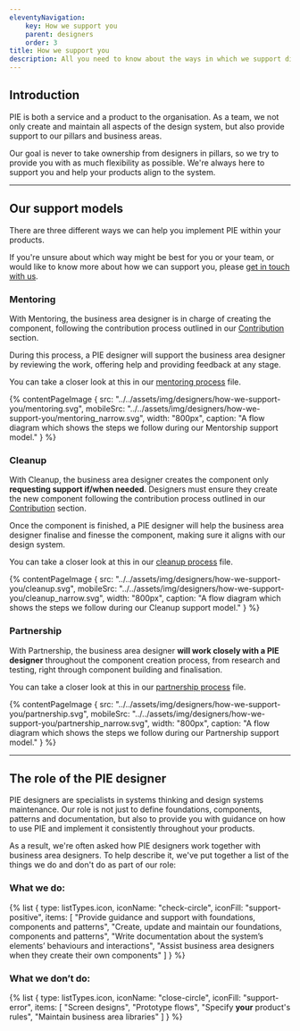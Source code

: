 ```yaml
---
eleventyNavigation:
    key: How we support you
    parent: designers
    order: 3
title: How we support you
description: All you need to know about the ways in which we support different teams across JET.
---
```


## Introduction

PIE is both a service and a product to the organisation. As a team, we not only create and maintain all aspects of the design system, but also provide support to our pillars and business areas.

Our goal is never to take ownership from designers in pillars, so we try to provide you with as much flexibility as possible. We're always here to support you and help your products align to the system.

---

## Our support models

There are three different ways we can help you implement PIE within your products.

If you're unsure about which way might be best for you or your team, or would like to know more about how we can support you, please [get in touch with us](/support/contact-us).

### Mentoring

With Mentoring, the business area designer is in charge of creating the component, following the contribution process outlined in our [Contribution](/designers/contributing) section.

During this process, a PIE designer will support the business area designer by reviewing the work, offering help and providing feedback at any stage.

You can take a closer look at this in our [mentoring process](https://www.figma.com/file/BRwqw7B4dm4mVPdvfVLSNY/Process?node-id=440%3A1574&t=3PXkTh6rokGiG3sG-4) file.

{% contentPageImage {
src: "../../assets/img/designers/how-we-support-you/mentoring.svg",
mobileSrc: "../../assets/img/designers/how-we-support-you/mentoring_narrow.svg",
width: "800px",
caption: "A flow diagram which shows the steps we follow during our Mentorship support model."
} %}

### Cleanup

With Cleanup, the business area designer creates the component only **requesting support if/when needed**. Designers must ensure they create the new component following the contribution process outlined in our [Contribution](/designers/contributing) section.

Once the component is finished, a PIE designer will help the business area designer finalise and finesse the component, making sure it aligns with our design system.

You can take a closer look at this in our [cleanup process](https://www.figma.com/file/BRwqw7B4dm4mVPdvfVLSNY/Process?node-id=440%3A1723&t=3PXkTh6rokGiG3sG-4) file.

{% contentPageImage {
src: "../../assets/img/designers/how-we-support-you/cleanup.svg",
mobileSrc: "../../assets/img/designers/how-we-support-you/cleanup_narrow.svg",
width: "800px",
caption: "A flow diagram which shows the steps we follow during our Cleanup support model."
} %}

### Partnership

With Partnership, the business area designer **will work closely with a PIE designer** throughout the component creation process, from research and testing, right through component building and finalisation.

You can take a closer look at this in our [partnership process](https://www.figma.com/file/BRwqw7B4dm4mVPdvfVLSNY/Process?node-id=440%3A3052&t=aVebo2jjEWjKMFwI-0) file.

{% contentPageImage {
src: "../../assets/img/designers/how-we-support-you/partnership.svg",
mobileSrc: "../../assets/img/designers/how-we-support-you/partnership_narrow.svg",
width: "800px",
caption: "A flow diagram which shows the steps we follow during our Partnership support model."
} %}

---

## The role of the PIE designer

PIE designers are specialists in systems thinking and design systems maintenance. Our role is not just to define foundations, components, patterns and documentation, but also to provide you with guidance on how to use PIE and implement it consistently throughout your products.

As a result, we're often asked how PIE designers work together with business area designers. To help describe it, we've put together a list of the things we do and don't do as part of our role:

### What we do:

{% list {
    type: listTypes.icon,
    iconName: "check-circle",
    iconFill: "support-positive",
    items: [
        "Provide guidance and support with foundations, components and patterns",
        "Create, update and maintain our foundations, components and patterns",
        "Write documentation about the system’s elements’ behaviours and interactions",
        "Assist business area designers when they create their own components"
    ]
} %}

### What we don’t do:

{% list {
    type: listTypes.icon,
    iconName: "close-circle",
    iconFill: "support-error",
    items: [
        "Screen designs",
        "Prototype flows",
        "Specify **your** product's rules",
        "Maintain business area libraries"
    ]
} %}
